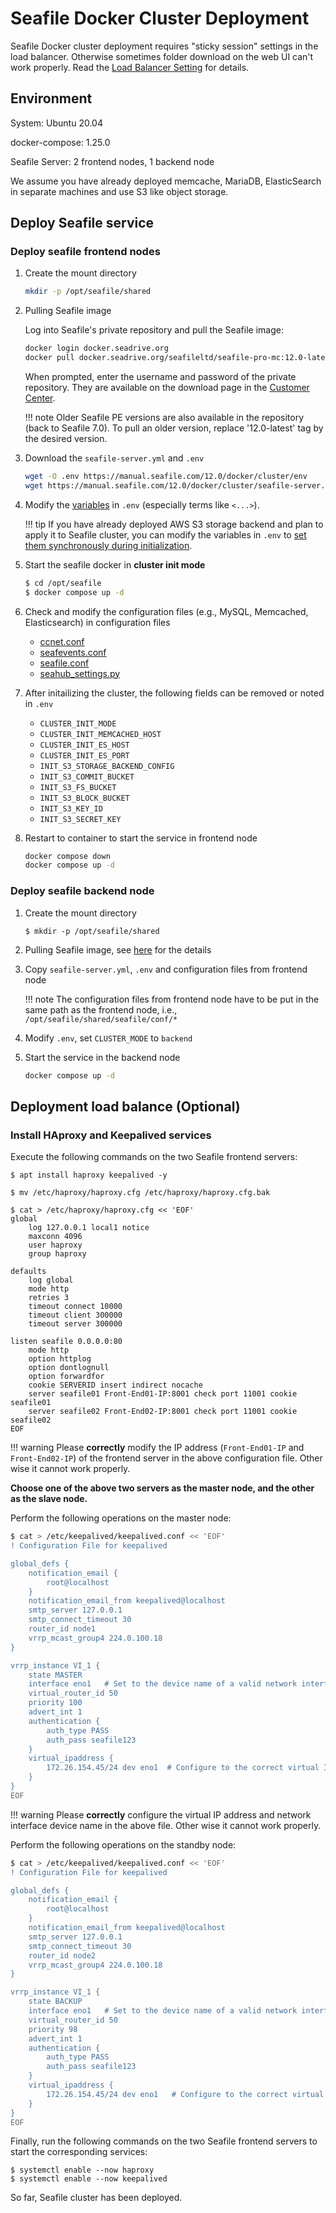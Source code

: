 # Seafile Docker Cluster Deployment

Seafile Docker cluster deployment requires "sticky session" settings in the load balancer. Otherwise sometimes folder download on the web UI can't work properly. Read the [Load Balancer Setting](../setup_binary/deploy_in_a_cluster.md#load-balancer-setting) for details.

## Environment

System: Ubuntu 20.04

docker-compose: 1.25.0

Seafile Server: 2 frontend nodes, 1 backend node

We assume you have already deployed memcache, MariaDB, ElasticSearch in separate machines and use S3 like object storage.

## Deploy Seafile service

### Deploy seafile frontend nodes

1. Create the mount directory

    ```sh
    mkdir -p /opt/seafile/shared
    ```

2. Pulling Seafile image

    Log into Seafile's private repository and pull the Seafile image:

    ```bash
    docker login docker.seadrive.org
    docker pull docker.seadrive.org/seafileltd/seafile-pro-mc:12.0-latest
    ```

    When prompted, enter the username and password of the private repository. They are available on the download page in the [Customer Center](https://customer.seafile.com/downloads).

    !!! note
        Older Seafile PE versions are also available in the repository (back to Seafile 7.0). To pull an older version, replace '12.0-latest' tag by the desired version.

3. Download the `seafile-server.yml` and `.env`

    ```sh
    wget -O .env https://manual.seafile.com/12.0/docker/cluster/env
    wget https://manual.seafile.com/12.0/docker/cluster/seafile-server.yml
    ```

4. Modify the [variables](../config/env.md) in `.env` (especially terms like `<...>`). 

    !!! tip
        If you have already deployed AWS S3 storage backend and plan to apply it to Seafile cluster, you can modify the variables in `.env` to [set them synchronously during initialization](../config/env.md#s3-storage-backend-configurations-only-valid-in-pro-edition-at-deploying-first-time).


5. Start the seafile docker in **cluster init mode**

    ```sh
    $ cd /opt/seafile
    $ docker compose up -d
    ```

6. Check and modify the configuration files (e.g., MySQL, Memcached, Elasticsearch) in configuration files
    - [ccnet.conf](../config/ccnet-conf.md)
    - [seafevents.conf](../config/seafevents-conf.md)
    - [seafile.conf](../config/seafile-conf.md)
    - [seahub_settings.py](../config/seahub_settings_py.md)

7. After initailizing the cluster, the following fields can be removed or noted in `.env`
    - `CLUSTER_INIT_MODE`
    - `CLUSTER_INIT_MEMCACHED_HOST`
    - `CLUSTER_INIT_ES_HOST`
    - `CLUSTER_INIT_ES_PORT`
    - `INIT_S3_STORAGE_BACKEND_CONFIG`
    - `INIT_S3_COMMIT_BUCKET`
    - `INIT_S3_FS_BUCKET`
    - `INIT_S3_BLOCK_BUCKET`
    - `INIT_S3_KEY_ID`
    - `INIT_S3_SECRET_KEY`

8. Restart to container to start the service in frontend node

    ```sh
    docker compose down
    docker compose up -d
    ```

### Deploy seafile backend node

1. Create the mount directory

    ```
    $ mkdir -p /opt/seafile/shared

    ```

2. Pulling Seafile image, see [here](#deploy-seafile-frontend-nodes) for the details

3. Copy `seafile-server.yml`, `.env` and configuration files from frontend node

    !!! note
        The configuration files from frontend node have to be put in the same path as the frontend node, i.e., `/opt/seafile/shared/seafile/conf/*`

4. Modify `.env`, set `CLUSTER_MODE` to `backend`

5. Start the service in the backend node

    ```sh
    docker compose up -d
    ```
 
## Deployment load balance (Optional)

### Install HAproxy and Keepalived services

Execute the following commands on the two Seafile frontend servers:

```
$ apt install haproxy keepalived -y

$ mv /etc/haproxy/haproxy.cfg /etc/haproxy/haproxy.cfg.bak

$ cat > /etc/haproxy/haproxy.cfg << 'EOF'
global
    log 127.0.0.1 local1 notice
    maxconn 4096
    user haproxy
    group haproxy

defaults
    log global
    mode http
    retries 3
    timeout connect 10000
    timeout client 300000
    timeout server 300000

listen seafile 0.0.0.0:80
    mode http
    option httplog
    option dontlognull
    option forwardfor
    cookie SERVERID insert indirect nocache
    server seafile01 Front-End01-IP:8001 check port 11001 cookie seafile01
    server seafile02 Front-End02-IP:8001 check port 11001 cookie seafile02
EOF

```

!!! warning
    Please **correctly** modify the IP address (`Front-End01-IP` and `Front-End02-IP`) of the frontend server in the above configuration file. Other wise it cannot work properly.

**Choose one of the above two servers as the master node, and the other as the slave node.**

Perform the following operations on the master node:

```bash
$ cat > /etc/keepalived/keepalived.conf << 'EOF'
! Configuration File for keepalived

global_defs {
    notification_email {
        root@localhost
    }
    notification_email_from keepalived@localhost
    smtp_server 127.0.0.1
    smtp_connect_timeout 30
    router_id node1
    vrrp_mcast_group4 224.0.100.18
}

vrrp_instance VI_1 {
    state MASTER
    interface eno1   # Set to the device name of a valid network interface on the current server, and the virtual IP will be bound to the network interface
    virtual_router_id 50
    priority 100
    advert_int 1
    authentication {
        auth_type PASS
        auth_pass seafile123
    }
    virtual_ipaddress {
        172.26.154.45/24 dev eno1  # Configure to the correct virtual IP and network interface device name
    }
}
EOF

```

!!! warning
    Please **correctly** configure the virtual IP address and network interface device name in the above file. Other wise it cannot work properly.

Perform the following operations on the standby node:

```bash
$ cat > /etc/keepalived/keepalived.conf << 'EOF'
! Configuration File for keepalived

global_defs {
    notification_email {
        root@localhost
    }
    notification_email_from keepalived@localhost
    smtp_server 127.0.0.1
    smtp_connect_timeout 30
    router_id node2
    vrrp_mcast_group4 224.0.100.18
}

vrrp_instance VI_1 {
    state BACKUP
    interface eno1   # Set to the device name of a valid network interface on the current server, and the virtual IP will be bound to the network interface
    virtual_router_id 50
    priority 98
    advert_int 1
    authentication {
        auth_type PASS
        auth_pass seafile123
    }
    virtual_ipaddress {
        172.26.154.45/24 dev eno1   # Configure to the correct virtual IP and network interface device name
    }
}
EOF

```

Finally, run the following commands on the two Seafile frontend servers to start the corresponding services:

```
$ systemctl enable --now haproxy
$ systemctl enable --now keepalived

```

So far, Seafile cluster has been deployed.
